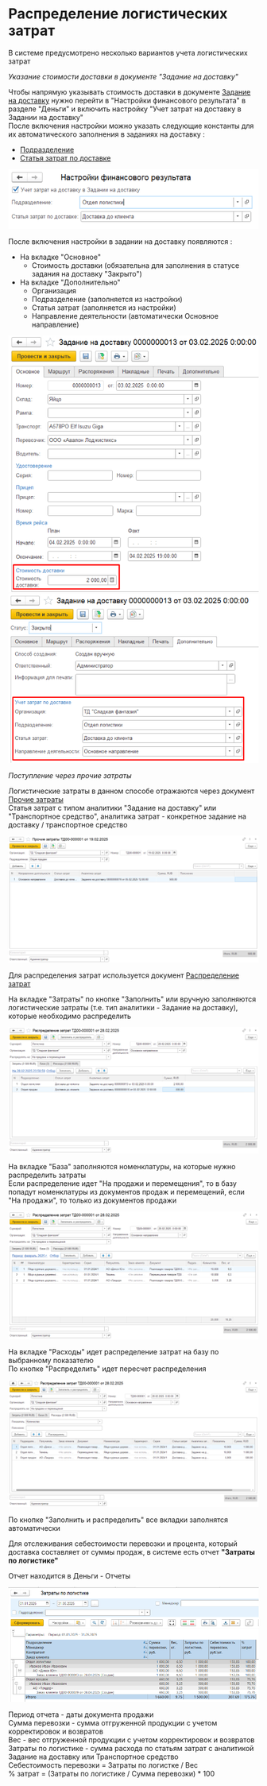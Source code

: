 # Распределение логистических затрат

В системе предусмотрено несколько вариантов учета логистических затрат

*Указание стоимости доставки в документе "Задание на доставку"*

Чтобы напрямую указывать стоимость доставки в документе [Задание на доставку](../../../CRM/CustomerService/FormationOfShipments/PlanningOfShipments/DistributionOfShipmentsByCar.md) нужно перейти в "Настройки финансового результата" в разделе "Деньги" и включить настройку "Учет затрат на доставку в Задании на доставку"  
После включения настройки можно указать следующие константы для их автоматического заполнения в заданиях на доставку : 
- [Подразделение](../../../CommonInformation/Department.md)
- [Статья затрат по доставке](../../ItemsOfExpenditure.md)

[![1]][1] 

После включения настройки в задании на доставку появляются :
- На вкладке "Основное"  
    - Стоимость доставки (обязательна для заполнения в статусе задания на доставку "Закрыто")
- На вкладке "Дополнительно"
    - Организация
    - Подразделение (заполняется из настройки)
    - Статья затрат (заполняется из настройки)
    - Направление деятельности (автоматически Основное направление)

[![2]][2]  
[![3]][3] 

*Поступление через прочие затраты*

Логистические затраты в данном способе отражаются через документ [Прочие затраты](../../OtherExpenses.md)  
Статья затрат с типом аналитики "Задание на доставку" или "Транспортное средство", аналитика затрат - конкретное задание на доставку / транспортное средство

[![4]][4] 

Для распределения затрат используется документ [Распределение затрат](../../CostAllocation.md)  

На вкладке "Затраты" по кнопке "Заполнить" или вручную заполняются логистические затраты (т.е. тип аналитики - Задание на доставку), которые необходимо распределить 

[![5]][5]   

На вкладке "База" заполняются номенклатуры, на которые нужно распределить затраты  
Если распределение идет "На продажи и перемещения", то в базу попадут номенклатуры из документов продаж и перемещений, если "На продажи", то только из документов продажи  

[![6]][6]   

На вкладке "Расходы" идет распределение затрат на базу по выбранному показателю  
По кнопке "Распределить" идет пересчет распределения

[![7]][7]   

По кнопке "Заполнить и распределить" все вкладки заполнятся автоматически

Для отслеживания себестоимости перевозки и процента, который доставка составляет от суммы продаж, в системе есть отчет **"Затраты по логистике"** 

Отчет находится в Деньги - Отчеты

![8] 

Период отчета - даты документа продажи  
Сумма перевозки - сумма отгруженной продукции с учетом корректировок и возвратов  
Вес - вес отгруженной продукции с учетом корректировок и возвратов   
Затраты по логистике - сумма расхода по статьям затрат с аналитикой Задание на доставку или Транспортное средство  
Себестоимость перевозки = Затраты по логистке / Вес  
% затрат = (Затраты по логистике / Сумма перевозки) * 100

[1]: Settings.png 
[2]: 2.png 
[3]: 3.png 
[4]: 4.png 
[5]: 5.png 
[6]: 6.png 
[7]: 7.png 
[8]: Rep.png 